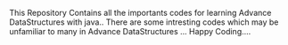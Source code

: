 This Repository Contains all the importants codes for learning Advance DataStructures with java..
There are some intresting codes which may be unfamiliar to many in Advance DataStructures ...
Happy Coding....
